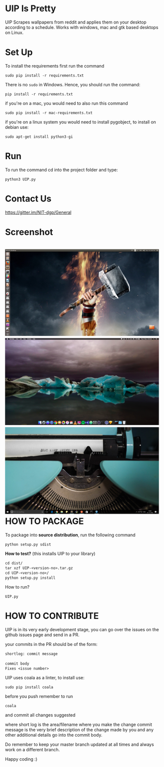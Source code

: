 UIP Is Pretty
=============

UIP Scrapes wallpapers from reddit and applies them on your desktop according to a schedule. Works with windows, mac and gtk based desktops on Linux.

Set Up
======

To install the requirements first run the command

```
sudo pip install -r requirements.txt
```
There is no `sudo` in Windows. Hence, you should run the command:
```
pip install -r requirements.txt
```

if you're on a mac, you would need to also run this command
```
sudo pip install -r mac-requirements.txt
```

if you're on a linux system you would need to install
pygobject, to install on debian use:
```
sudo apt-get install python3-gi
```

Run
===

To run the command cd into the project folder and type:

```
python3 UIP.py
```
Contact Us
==========
https://gitter.im/NIT-dgp/General


Screenshot
==========

![alt text]( examples/UIP_screenshot.png )  
![alt text]( examples/mac_wallpaper.png )  
![alt text]( examples/windows_wallpaper.png )  
HOW TO PACKAGE
==============
To package into **source distribution**, run the following command
```
python setup.py sdist
```
**How to test?** (this installs UIP to your library)
```
cd dist/
tar xzf UIP-<version-no>.tar.gz
cd UIP-<version-no>/
python setup.py install
```
How to run?
```
UIP.py
```

HOW TO CONTRIBUTE
=================

UIP is in its very early development stage, you can go over the issues on the
github issues page and send in a PR.

your commits in the PR should be of the form:

```
shortlog: commit message

commit body
Fixes <issue number>
```

UIP uses coala as a linter, to install use:
```
sudo pip install coala
```

before you push remember to run
```
coala
```
and commit all changes suggested

where short log is the area/filename where you make the change
commit message is the very brief description of the change made by you and any
other additional details go into the commit body.

Do remember to keep your master branch updated at all times
and always work on a different branch.

Happy coding :)
